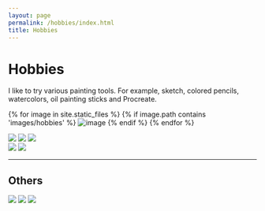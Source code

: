 ```yaml
---
layout: page
permalink: /hobbies/index.html
title: Hobbies
---
```


# Hobbies

I like to try various painting tools. For example, sketch, colored pencils, watercolors, oil painting sticks and Procreate.

{% for image in site.static_files %}
    {% if image.path contains 'images/hobbies' %}
        <img src="{{ site.baseurl }}{{ image.path }}" alt="image" />
    {% endif %}
{% endfor %}





<div class="third">
<img src="/images/hobbies/elf.jpg" >
<img src="/images/hobbies/lotus.jpg">
<img src="/images/hobbies/twogirls.jpg">
</div>

<div class="third">
<img src="/images/hobbies/girl.jpg" >
<img src="/images/hobbies/car.jpg">
</div>

---
## Others

<div class="third">
<img src="/images/hobbies/bass.jpg" >
<img src="/images/hobbies/medals.jpg">
<img src="/images/hobbies/man.jpg">
</div>